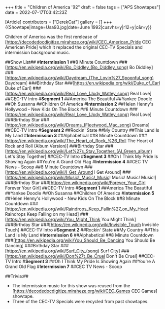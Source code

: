 +++
title = "Children of America '92"
draft = false
tags = ["APS Showtapes"]
date = 2022-07-17T03:42:23Z

[Article]
contributors = ["DerekCat"]
gallery = []
+++
{{Showtape|image=Usa93.jpg|date=June 1992|cusvhs=y|r12=y|c&r=y}}

Children of America was the first rerelease of [https://decodedocdigitize.miraheze.org/wiki/CEC_American_Pride CEC American Pride] which it replaced the original CEC-TV Specials and intermission background music. 

##Show List##
#**Intermission 1**
##8 Minute Countdown
###[https://en.wikipedia.org/wiki/Bo_Diddley_(Bo_Diddley_song) Bo Diddley]
###[https://en.wikipedia.org/wiki/Daydream_(The_Lovin%27_Spoonful_song) Daydream]
###Birthday Star
###[https://en.wikipedia.org/wiki/Duke_of_Earl Duke of Earl]
###[https://en.wikipedia.org/wiki/Real_Love_(Jody_Watley_song) Real Love]
##CEC-TV Intro
#**Segment 1**
##America The Beautiful
##Yankee Doodle
##Oh Susanna
##Children Of America
#**Intermission 2**
##Helen Henny's Hollywood - New Kids On The Block
##8 Minute Countdown
###[https://en.wikipedia.org/wiki/Real_Love_(Jody_Watley_song) Real Love]
###Birthday Star
###[https://en.wikipedia.org/wiki/Dreams_(Fleetwood_Mac_song) Dreams]
##CEC-TV Intro
#**Segment 2**
##Rockin' State
##My Country
##This Land Is My Land
#**Intermission 3**
##Alphabetical
##8 Minute Countdown
###[https://en.wikipedia.org/wiki/The_Heart_of_Rock_%26_Roll The Heart of Rock and Roll (Album Version)]
###Birthday Star
###[https://en.wikipedia.org/wiki/Let%27s_Stay_Together_(Al_Green_album) Let's Stay Together]
##CEC-TV Intro
#**Segment 3**
##Oh I Think My Pride Is Showing Again
##You're A Grand Old Flag
#**Intermission 4**
##CEC TV News - Scoop
##8 Minute Countdown
###[https://en.wikipedia.org/wiki/I_Get_Around I Get Around]
###[https://en.wikipedia.org/wiki/Music!_Music!_Music! Music! Music! Music!]
###Birthday Star
###[https://en.wikipedia.org/wiki/Forever_Your_Girl Forever Your Girl]
##CEC-TV Intro
#**Segment 1**
##America The Beautiful
##Yankee Doodle
##Oh Susanna
##Children Of America
#**Intermission 5**
##Helen Henny's Hollywood - New Kids On The Block
##8 Minute Countdown
###[https://en.wikipedia.org/wiki/Raindrops_Keep_Fallin%27_on_My_Head Raindrops Keep Falling on my Head]
###[https://en.wikipedia.org/wiki/You_Might_Think You Might Think]
###Birthday Star
###[https://en.wikipedia.org/wiki/Invisible_Touch Invisible Touch]
##CEC-TV Intro
#**Segment 2**
##Rockin' State
##My Country
##This Land Is My Land
#**Intermission 6**
##Alphabetical
##8 Minute Countdown
###[https://en.wikipedia.org/wiki/You_Should_Be_Dancing You Should Be Dancing]
###Birthday Star
###[https://en.wikipedia.org/wiki/Surf_City_(song) Surf City]
###[https://en.wikipedia.org/wiki/Don%27t_Be_Cruel Don't Be Cruel]
##CEC-TV Intro
#**Segment 3**
##Oh I Think My Pride Is Showing Again
##You're A Grand Old Flag
#**Intermission 7**
##CEC TV News - Scoop

##Trivia:##

* The intermission music for this show was reused from the [https://decodedocdigitize.miraheze.org/wiki/CEC_Games CEC Games] showtape.
* Three of the CEC-TV Specials were recycled from past showtapes.